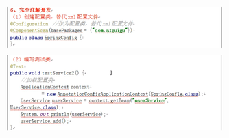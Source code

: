 ![image-20220104004831851](MarkDownImages/readme.assets/image-20220104004831851.png)

![image-20220104004944487](MarkDownImages/readme.assets/image-20220104004944487.png)